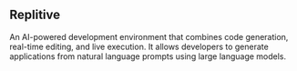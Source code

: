 ## Replitive

An AI-powered development environment that combines code generation, real-time editing, and live execution.
It allows developers to generate applications from natural language prompts using large language models.